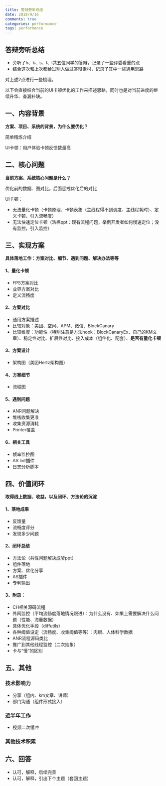 ```yaml
---
title: 答辩旁听总结
date: 2018/9/16
comments: true
categories: performance
tags: performance
---
```



## 答辩旁听总结

- 旁听了h、k、s、l、l共五位同学的答辩，记录了一些评委看重的点
- 结合这次和上次都给过别人做过答辩素材，记录了其中一些通用思路

对上述2点进行一些梳理。

以下会直接结合当前的UI卡顿优化的工作来描述思路，同时也是对当前进度的继续升华、查漏补缺。

## 一、内容背景

**方案、项目、系统的背景，为什么要优化？**

简单精炼介绍

UI卡顿：用户体验卡顿反馈数量高

## 二、核心问题

**当前方案、系统核心问题是什么？**

优化前的数据、图对比，后面惩戒优化后的对比

UI卡顿：

- 无法量化卡顿（卡顿原理、卡顿表象（主线程得不到调度、主线程耗时）、定义卡顿、引入流畅度）
- 无法快速定位卡顿（浩棉ppt：现有流程问题，举例开发者如何慢速定位；没有监控，引入监控）

<!-- more -->

## 三、实现方案

**具体落地工作：方案对比、细节、遇到问题、解决办法等等**

#### **1、量化卡顿**

- FPS方案对比
- 业界方案对比
- 定义流畅度

#### **2、方案对比**

- 通用方案描述
- 比较对象：美团、空间、APM、微信、BlockCanary
- 比较维度：功能性（特别注意是方法hook：BlockCanaryEx、自己的KM文章）、稳定性对比、扩展性对比、接入成本（组件化、配套）、**是否有量化卡顿**

#### **3、方案设计**

- 架构图（美团Hertz架构图）

#### **4、方案细节**

- 流程图

#### **5、遇到问题**

- ANR问题解决
- 堆栈收集更准
- 收集资源消耗
- Printer覆盖

#### **6、相关工具**

- 帧率监控图
- AS lint插件
- 日志分析脚本

## 四、价值闭环

**取得线上数据、收益，以及闭环、方法论的沉淀**

#### **1、落地成果**

- 反馈量
- 流畅度评分
- 发现多少问题

#### **2、闭环总结**

- 方法论（共性问题解决成爷ppt）
- 组件落地
- 方案、优化分享
- AS插件
- 专利输出

#### **3、附录：**

- CH相关源码流程
- 外网监控（平均流畅度落地情况跟进）：为什么没有、如果上需要解决什么问题（性能、海量数据）
- 具体优化手段（diffutils）
- 各种阈值设定（流畅度、收集阈值等等）：肉眼、人体科学数据
- ANR流程源码类比
- 推广到其他线程监控（二次抽象）
- 卡与“慢”的区别

## 五、其他

### 技术影响力

- 分享（组内、km文章、讲师）
- 部门沟通（组件形式接入）

### 近半年工作

- 视频二次缓冲

### 其他技术积累

## 六、回答

- 认可，解释，后续完善
- 认可，解释，引出下个主题（套回主题）


